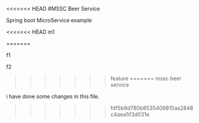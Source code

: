 <<<<<<< HEAD
#MSSC Beer Service

Spring boot MicroService example

<<<<<<< HEAD
m1

=======

f1

f2
>>>>>>> feature
=======
mssc beer service

i have done some changes in this file.
>>>>>>> fdf5b9d780b8535409815aa2848c4aea5f3d031e
